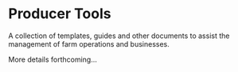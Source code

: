 # Producer Tools
A collection of templates, guides and other documents to assist the management of farm operations and businesses.

More details forthcoming...

